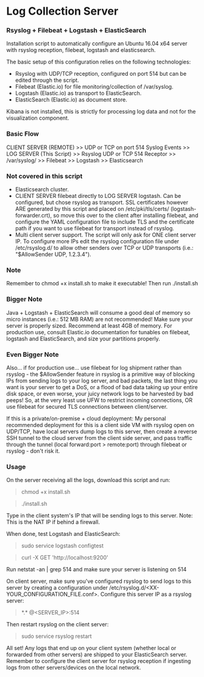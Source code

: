 # Log Collection Server 

### Rsyslog + Filebeat + Logstash + ElasticSearch

Installation script to automatically configure an Ubuntu 16.04 x64 server with rsyslog reception, filebeat, logstash and elasticsearch.

The basic setup of this configuration relies on the following technologies:

- Rsyslog with UDP/TCP reception, configured on port 514 but can be edited through the script.
- Filebeat (Elastic.io) for file monitoring/collection of /var/syslog.
- Logstash (Elastic.io) as transport to ElasticSearch.
- ElasticSearch (Elastic.io) as document store.

Kibana is not installed, this is strictly for processing log data and not for the visualization component.

### Basic Flow

CLIENT SERVER (REMOTE) >> UDP or TCP on port 514 Syslog Events >> LOG SERVER (This Script) >> Rsyslog UDP or TCP 514 Receptor >> /var/syslog/ >> Filebeat >> Logstash >> Elasticsearch

### Not covered in this script

- Elasticsearch cluster.
- CLIENT SERVER filebeat directly to LOG SERVER logstash. Can be configured, but chose rsyslog as transport. SSL certificates however ARE generated by this script and placed on /etc/pki/tls/certs/ (logstash-forwarder.crt), so move this over to the client after installing filebeat, and configure the YAML configuration file to include TLS and the certificate path if you want to use filebeat for transport instead of rsyslog.
- Multi client server support. The script will only ask for ONE client server IP. To configure more IPs edit the rsyslog configuration file under /etc/rsyslog.d/ to allow other senders over TCP or UDP transports (i.e.: "$AllowSender UDP, 1.2.3.4").

### Note
Remember to chmod +x install.sh to make it executable! Then run ./install.sh

### Bigger Note 
Java + Logstash + ElasticSearch will consume a good deal of memory so micro instances (i.e.: 512 MB RAM) are not recommended! Make sure your server is properly sized. Recommend at least 4GB of memory. For production use, consult Elastic.io documentation for tunables on filebeat, logstash and ElasticSearch, and size your partitions properly. 

### Even Bigger Note
Also... if for production use... use filebeat for log shipment rather than rsyslog - the $AllowSender feature in rsyslog is a primitive way of blocking IPs from sending logs to your log server, and bad packets, the last thing you want is your server to get a DoS, or a flood of bad data taking up your entire disk space, or even worse, your juicy network logs to be harvested by bad peeps! So, at the very least use UFW to restrict incoming connections, OR use filebeat for secured TLS connections between client/server. 

If this is a private/on-premise + cloud deployment: My personal recommended deployment for this is a client side VM with rsyslog open on UDP/TCP, have local servers dump logs to this server, then create a reverse SSH tunnel to the cloud server from the client side server, and pass traffic through the tunnel (local forward:port > remote:port) through filebeat or rsyslog - don't risk it.

### Usage

On the server receiving all the logs, download this script and run:
> chmod +x install.sh

> ./install.sh

Type in the client system's IP that will be sending logs to this server. Note: This is the NAT IP if behind a firewall.

When done, test Logstash and ElasticSearch:
> sudo service logstash configtest

> curl -X GET 'http://localhost:9200'

Run netstat -an | grep 514 and make sure your server is listening on 514

On client server, make sure you've configured rsyslog to send logs to this server by creating a configuration under /etc/rsyslog.d/<XX-YOUR_CONFIGURATION_FILE.conf>. Configure this server IP as a rsyslog server:
> \*.\*   @<SERVER_IP>:514

Then restart rsyslog on the client server:
> sudo service rsyslog restart

All set! Any logs that end up on your client system (whether local or forwarded from other servers) are shipped to your ElasticSearch server. Remember to configure the client server for rsyslog reception if ingesting logs from other servers/devices on the local network.
